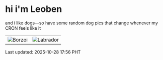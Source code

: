 # hi i'm Leoben

and i like dogs—so have some random dog pics that change whenever my CRON feels like it

|  |  |
|--------|----------|
| ![Borzoi](https://random-dog-vercel.vercel.app/api/random-borzoi?v=1761645387) | ![Labrador](https://random-dog-vercel.vercel.app/api/random-labrador?v=1761645387) |

Last updated: 2025-10-28 17:56 PHT
